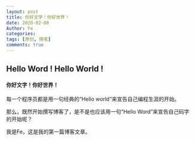 ```yaml
---
layout: post
title: 你好文字！你好世界！
date: 2020-02-08
Author: Fe
categories: 
tags: [原创, 随笔]
comments: true
---
```


## Hello Word ! Hello World !

#### 你好文字！你好世界！

每一个程序员都是用一句经典的“Hello world”来宣告自己编程生涯的开始。

那么，既然开始撰写博客了，是不是也应该用一句“Hello Word”来宣告自己码字的开始呢？

我是Fe，这是我的第一篇博客文章。